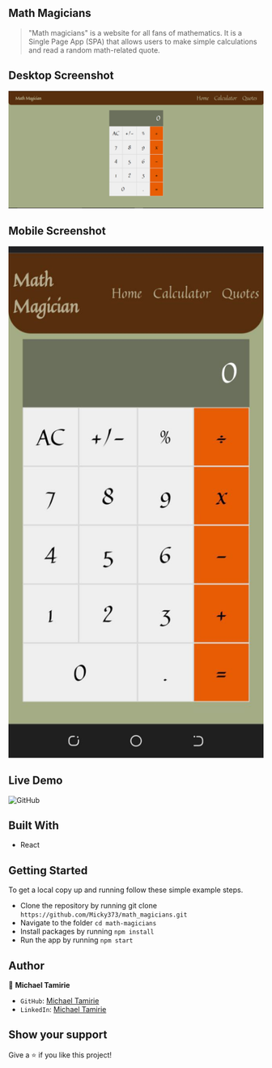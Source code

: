 ## Math Magicians

> "Math magicians" is a website for all fans of mathematics. It is a Single Page App (SPA) that allows users to make simple calculations and read a random math-related quote.

## Desktop Screenshot

![screenshot](./images/Desktop_screenshot.PNG)

## Mobile Screenshot

![screenshot](./images/mobile_screenshot.jpg)

## Live Demo

![GitHub](https://Micky373.github.io/math_magicians)

## Built With

- React

## Getting Started

To get a local copy up and running follow these simple example steps.

- Clone the repository by running git clone `https://github.com/Micky373/math_magicians.git`
- Navigate to the folder `cd math-magicians`
- Install packages by running `npm install`
- Run the app by running `npm start`

## Author

👤 **Michael Tamirie**

- `GitHub`: [Michael Tamirie](https://github.com/Micky373)
- `LinkedIn`: [Michael Tamirie](https://www.linkedin.com/in/michael-tamirie-288a331ab)

## Show your support

Give a ⭐ if you like this project!

